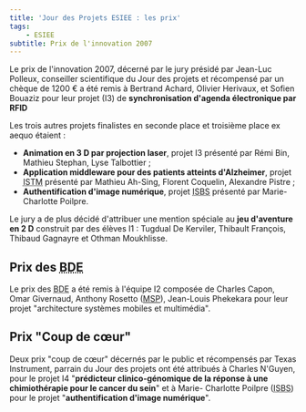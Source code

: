 ```yaml
---
title: 'Jour des Projets ESIEE : les prix'
tags:
    - ESIEE
subtitle: Prix de l'innovation 2007
---
```


Le prix de l'innovation 2007, décerné par le jury présidé par Jean-Luc Polleux,
conseiller scientifique du Jour des projets et récompensé par un chèque de 1200
€ a été remis à Bertrand Achard, Olivier Herivaux, et Sofien Bouaziz pour leur
projet (I3) de **synchronisation d'agenda électronique par RFID**

Les trois autres projets finalistes en seconde place et troisième place ex aequo
étaient :

-   **Animation en 3 D par projection laser**, projet I3 présenté par Rémi Bin,
    Mathieu Stephan, Lyse Talbottier ;
-   **Application middleware pour des patients atteints d'Alzheimer**, projet
    <abbr title="Institut Supérieur des Technologies et de Management, devenu ESIEE Management">ISTM</abbr>
    présenté par Mathieu Ah-Sing, Florent Coquelin, Alexandre Pistre ;
-   **Authentification d'image numérique**, projet
    <abbr title="Institut Supérieur des BioSciences">ISBS</abbr> présenté par
    Marie-Charlotte Poilpre.

Le jury a de plus décidé d'attribuer une mention spéciale au **jeu d'aventure en
2 D** construit par des élèves I1 : Tugdual De Kerviler, Thibault François,
Thibaud Gagnayre et Othman Moukhlisse.

## Prix des <abbr title="Bureaux des Élèves">BDE</abbr>

Le prix des <abbr title="Bureaux des Élèves">BDE</abbr> a été remis à l'équipe
I2 composée de Charles Capon, Omar Givernaud, Anthony Rosetto
([MSP](https://msdn.microsoft.com/en-us/microsoftstudentpartners.aspx)),
Jean-Louis Phekekara pour leur projet "architecture systèmes mobiles et
multimédia".

## Prix "Coup de cœur"

Deux prix "coup de cœur" décernés par le public et récompensés par Texas
Instrument, parrain du Jour des projets ont été attribués à Charles N'Guyen,
pour le projet I4 "**prédicteur clinico-génomique de la réponse à une
chimiothérapie pour le cancer du sein**" et à Marie- Charlotte Poilpre
(<abbr title="Institut Supérieur des BioSciences">ISBS</abbr>) pour le projet
"**authentification d'image numérique**".
